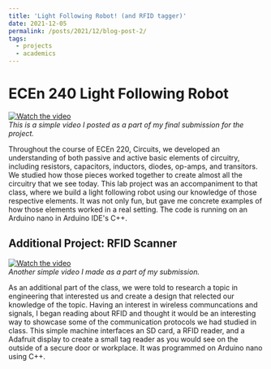 ```yaml
---
title: 'Light Following Robot! (and RFID tagger)'
date: 2021-12-05
permalink: /posts/2021/12/blog-post-2/
tags:
  - projects
  - academics
---
```


ECEn 240 Light Following Robot
======
[![Watch the video](https://i9.ytimg.com/vi_webp/3ynuqXaLbuQ/mqdefault.webp?sqp=COS0l6YG&rs=AOn4CLCTOel8fXFy2Wr-bB_nspFVQPd7gw)](https://youtu.be/3ynuqXaLbuQ) \
_This is a simple video I posted as a part of my final submission for the project._

Throughout the course of ECEn 220, Circuits, we developed an understanding of both passive and active basic elements of circuitry, including resistors, capacitors, inductors, diodes, op-amps, and transitors. We studied how those pieces worked together to create almost all the circuitry that we see today. This lab project was an accompaniment to that class, where we build a light following robot using our knowledge of those respective elements. It was not only fun, but gave me concrete examples of how those elements worked in a real setting. The code is running on an Arduino nano in Arduino IDE's C++.

Additional Project: RFID Scanner
------
[![Watch the video](https://i9.ytimg.com/vi/qWHBGEqSQNE/mqdefault.jpg?sqp=COS0l6YG-oaymwEmCMACELQB8quKqQMa8AEB-AHUBoAC4AOKAgwIABABGGUgZShPMA8=&rs=AOn4CLBlOi5-JrBCinkh6fsYba9KoTPkLg)](https://youtu.be/qWHBGEqSQNE) \
_Another simple video I made as a part of my submission._

As an additional part of the class, we were told to research a topic in engineering that interested us and create a design that relected our knowledge of the topic. Having an interest in wireless communcations and signals, I began reading about RFID and thought it would be an interesting way to showcase some of the communication protocols we had studied in class. This simple machine interfaces an SD card, a RFID reader, and a Adafruit display to create a small tag reader as you would see on the outside of a secure door or workplace. It was programmed on Arduino nano using C++.

